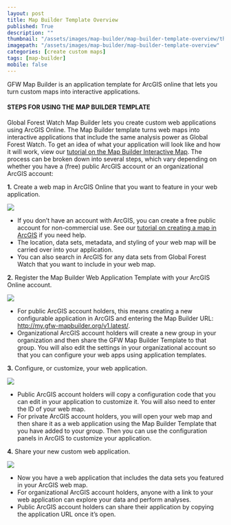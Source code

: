 ```yaml
---
layout: post
title: Map Builder Template Overview
published: True
description: ""
thumbnail: "/assets/images/map-builder/map-builder-template-overview/thumbnail.png"
imagepath: "/assets/images/map-builder/map-builder-template-overview"
categories: [create custom maps]
tags: [map-builder]
mobile: false
---
```



<div id="desktopContent" class="content">

  <p>GFW Map Builder is an application template for ArcGIS online that lets you turn custom maps into interactive applications.</p>
  <h4>STEPS FOR USING THE MAP BUILDER TEMPLATE</h4>
  <p>Global Forest Watch Map Builder lets you create custom web applications using ArcGIS Online. The Map Builder template turns web maps into interactive applications that include the same analysis power as Global Forest Watch. To get an idea of what your application will look like and how it will work, view our <a href="https://youtu.be/k3uchlrWF7o?list=PLh91mManXhdnr_r85vYAiiv19ntHIYObd" target="_blank">tutorial on the Map Builder Interactive Map</a>. The process can be broken down into several steps, which vary depending on whether you have a (free) public ArcGIS account or an organizational ArcGIS account:</p>


  <p><strong>1.</strong> Create a web map in ArcGIS Online that you want to feature in your web application.</p>
  <p><img src="{{site.baseurl}}{{page.imagepath}}/desktop/image1.png"/></p>
  <ul>
    <li>If you don’t have an account with ArcGIS, you can create a free public account for non-commercial use. See our <a href="https://youtu.be/iUQq0br-Gjc?list=PLh91mManXhdnr_r85vYAiiv19ntHIYObd" target="_blank">tutorial on creating a map in ArcGIS</a> if you need help.</li>
    <li>The location, data sets, metadata, and styling of your web map will be carried over into your application.</li>
    <li>You can also search in ArcGIS for any data sets from Global Forest Watch that you want to include in your web map.</li>
  </ul>
  <p><strong>2.</strong> Register the Map Builder Web Application Template with your ArcGIS Online account.</p>
  <p><img src="{{site.baseurl}}{{page.imagepath}}/desktop/image2.png"/></p>
  <ul>
    <li>For public ArcGIS account holders, this means creating a new configurable application in ArcGIS and entering the Map Builder URL: <a href="http://my.gfw-mapbuilder.org/v1.latest/" target="_blank">http://my.gfw-mapbuilder.org/v1.latest/</a>.</li>
    <li>Organizational ArcGIS account holders will create a new group in your organization and then share the GFW Map Builder Template to that group. You will also edit the settings in your organizational account so that you can configure your web apps using application templates.</li>
  </ul>
  <p><strong>3.</strong> Configure, or customize, your web application.</p>
  <p><img src="{{site.baseurl}}{{page.imagepath}}/desktop/image3.png"/></p>
  <ul>
    <li>Public ArcGIS account holders will copy a configuration code that you can edit in your application to customize it. You will also need to enter the ID of your web map.</li>
    <li>For private ArcGIS account holders, you will open your web map and then share it as a web application using the Map Builder Template that you have added to your group.
    Then you can use the configuration panels in ArcGIS to customize your application.</li>
  </ul>
  <p><strong>4.</strong> Share your new custom web application.</p>
  <p><img src="{{site.baseurl}}{{page.imagepath}}/desktop/image4.png"/></p>
  <ul>
    <li>Now you have a web application that includes the data sets you featured in your ArcGIS web map.</li>
    <li>For organizational ArcGIS account holders, anyone with a link to your web application can explore your data and perform analyses.</li>
    <li>Public ArcGIS account holders can share their application by copying the application URL once it’s open.</li>
  </ul>
</div>



<div id="mobileContent" class="content">
</div>
